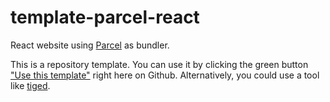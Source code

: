 # template-parcel-react
React website using [Parcel](https://parceljs.org) as bundler.

This is a repository template. You can use it by clicking the green button ["Use this template"](https://github.com/arthurvmdantas/template-parcel-vanilla/generate) right here on Github. Alternatively, you could use a tool like [tiged](https://github.com/tiged/tiged).
